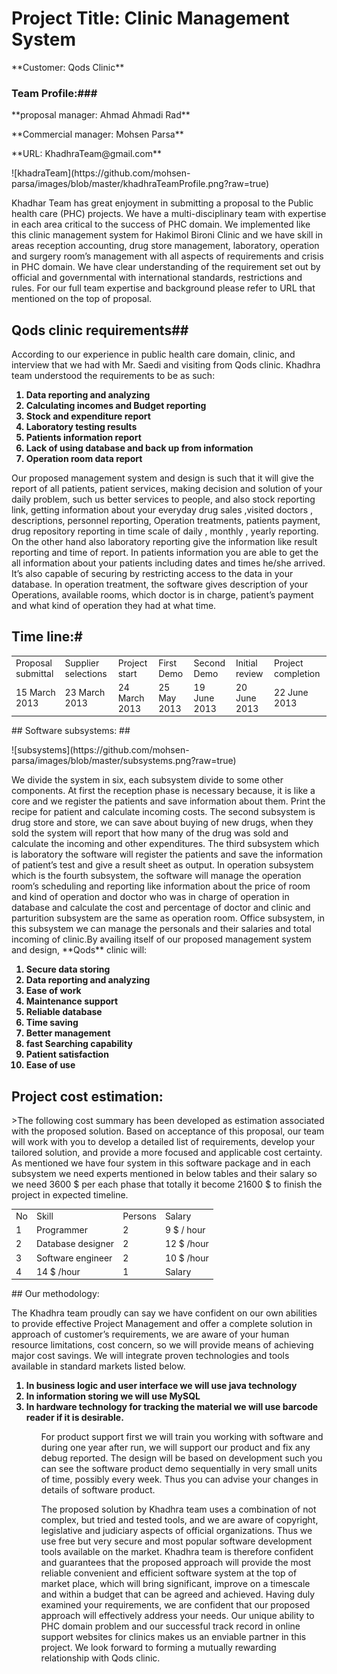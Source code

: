 # Project Title: Clinic Management System 

<p>
**Customer: Qods Clinic**
<p/>

### Team Profile:###
<p>
**proposal manager: Ahmad Ahmadi Rad**
<p/>
<p>
**Commercial manager: Mohsen Parsa**
<p/>
<p>
**URL: KhadhraTeam@gmail.com**
<p/>
![khadraTeam](https://github.com/mohsen-parsa/images/blob/master/khadhraTeamProfile.png?raw=true)
<p/>
<p>
Khadhar Team has great enjoyment in submitting a proposal to the Public health care (PHC) projects. We have a multi-disciplinary team with expertise in each area critical to the success of PHC domain. We implemented like this clinic management system for Hakimol Bironi Clinic and we have skill in areas reception accounting, drug store management, laboratory, operation and surgery room’s management with all aspects of requirements and crisis in PHC domain. We have clear understanding of the requirement set out by official and governmental with international standards, restrictions and rules. For our full team expertise and background please refer to URL that mentioned on the top of proposal.
<p/>

## Qods clinic requirements##

<p>According to our experience in public health care domain, clinic, and interview that we had with Mr. Saedi and visiting from Qods clinic. Khadhra team understood the requirements to be as such:<br/>

<ol>
<b><li>Data reporting and analyzing</li>
<li>Calculating incomes and Budget reporting</li>
<li>Stock and expenditure report</li>
<li>Laboratory  testing results</li>
<li>Patients information report</li>
<li>Lack of using database and back up from information</li>
<li>Operation room data report</li>
</b>
</ol>
<p/>

<p>
Our proposed management system and design is such that it will give the report of all patients, patient services, making decision and solution of your daily problem, such us better services to people,  and also  stock reporting link, getting information about your everyday drug sales ,visited doctors , descriptions, personnel reporting, Operation treatments,  patients payment, drug repository reporting in time scale of  daily , monthly , yearly reporting. On the other hand also laboratory reporting give the information like result reporting and time of report. In patients information you are able to get the all information about your patients including dates and times he/she arrived. It’s also capable of securing by restricting access to the data in your database. In operation treatment, the software gives description of your Operations, available rooms, which doctor is in charge, patient’s payment and what kind of operation they had at what time.
<p/>

## Time line:#


<p>
<table>
    <tr>
        <td>Proposal submittal</td><td>Supplier selections</td><td>Project start</td><td>First Demo</td><td>Second Demo</td><td>Initial review</td><td>Project completion</td>
    </tr>
	<tr>
	<td>15 March 2013</td><td>23 March 2013</td><td>24 March 2013</td><td>25 May 2013</td><td>19 June 2013</td><td>20 June 2013</td><td>22 June 2013</td>
	</tr>
</table>
<p/>
## Software subsystems: ##
<p>
![subsystems](https://github.com/mohsen-parsa/images/blob/master/subsystems.png?raw=true)
<p/>
<p>
We divide the system in six, each subsystem divide to some other components. At first the reception phase is necessary because, it is like a core and we register the patients and save information about them. Print the recipe for patient and calculate incoming costs. The second subsystem is drug store and store, we can save about buying of new drugs, when they sold the system will report that how many of the drug was sold and calculate the incoming and other expenditures. The third subsystem which is laboratory the software will register the patients and save the information of patient’s test and give a result sheet as output. In operation subsystem which is the fourth subsystem, the software will manage the operation room’s scheduling and reporting like information about the price of room and kind of operation and doctor who was in charge of operation in database and calculate the cost and percentage of doctor and clinic and parturition subsystem are the same as operation room.  Office subsystem, in this subsystem we can manage the personals and their salaries and total incoming of clinic.By availing itself of our proposed management system and design, **Qods** clinic will:
<ol>
<b><li>Secure data storing</li>
<li>Data reporting and analyzing</li>
<li>Ease of work</li>
<li>Maintenance support</li>
<li>Reliable database</li>
<li>Time saving</li>
<li>Better management</li>
<li>fast Searching capability</li>
<li>Patient satisfaction</li>
<li>Ease of use </li>
</b>
</ol>
<p/>


## Project cost estimation: 
<p>
>The following cost summary has been developed as estimation associated with the proposed solution. Based on acceptance of this proposal, our team will work with you to develop a detailed list of requirements, develop your tailored solution, and provide a more focused and applicable cost certainty.
As mentioned we have four system in this software package and in each subsystem we need experts mentioned in below tables and their salary so we need 3600 $ per each phase that totally it become 21600 $ to finish the project in expected timeline. 
<p/>
<table>
    <tr>
        <td>No</td><td>Skill</td><td>Persons</td><td>Salary 
    </tr>
	    <tr>
        <td>1</td><td>Programmer</td><td>2</td><td>9 $ / hour 
    </tr>
    <tr>
        <td>2</td><td>Database designer</td><td>2</td><td>12 $ /hour 
    </tr>
    <tr>
        <td>3</td><td>Software engineer</td><td>2</td><td>10 $ /hour 
    </tr>
    <tr>
        <td>4</td><td>14 $ /hour</td><td>1</td><td>Salary 
    </tr>
</table>
<p/>
## Our methodology: 
<p>
The Khadhra team proudly can say we have confident on our own abilities to provide effective Project Management and offer a complete solution in approach of customer’s requirements, we are aware of your human resource limitations, cost concern, so we will provide means of achieving major cost savings. We will integrate proven technologies and tools available in standard markets listed below.

<ol>
<b>
<li>In business logic and user interface we will use java technology </li>
<li>In information storing we will use MySQL</li>
<li>In hardware technology for tracking the material we will use barcode reader if it is desirable.</li>
</b>
<ol/>

<p>
For product support first we will train you working with software and during one year after run, we will support our product and fix any debug reported. The design will be based on development such you can see the software product demo sequentially in very small units of time, possibly every week. Thus you can advise your changes in details of software product.   
<p/>

<p>The proposed solution by Khadhra team uses a combination of not complex, but tried and tested tools, and we are aware of copyright, legislative and judiciary aspects of official organizations. Thus we use free but very secure and most popular software development tools available on the market.
Khadhra team is therefore confident and guarantees that the proposed approach will provide the most reliable convenient and efficient software system at the top of market place, which will bring significant, improve on a timescale and within a budget that can be agreed and achieved. Having duly examined your requirements, we are confident that our proposed approach will effectively address your needs.
Our unique ability to PHC domain problem and our successful track record in online support websites for clinics makes us an enviable partner in this project. We look forward to forming a mutually rewarding relationship with Qods clinic.
<p/>